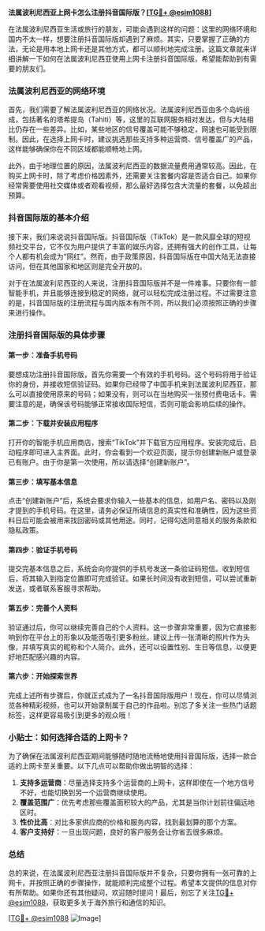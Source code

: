 **法属波利尼西亚上网卡怎么注册抖音国际版？[[TG💪+ @esim1088](https://t.me/s/esim1088)]**

在法属波利尼西亚生活或旅行的朋友，可能会遇到这样的问题：这里的网络环境和国内不太一样，想要注册抖音国际版却遇到了麻烦。其实，只要掌握了正确的方法，无论是用本地上网卡还是其他方式，都可以顺利地完成注册。这篇文章就来详细讲解一下如何在法属波利尼西亚使用上网卡注册抖音国际版，希望能帮助到有需要的朋友们。

### 法属波利尼西亚的网络环境

首先，我们需要了解法属波利尼西亚的网络状况。法属波利尼西亚由多个岛屿组成，包括著名的塔希提岛（Tahiti）等，这里的互联网服务相对发达，但与大陆相比仍存在一些差异。比如，某些地区的信号覆盖可能不够稳定，网速也可能受到限制。因此，在选择上网卡时，建议挑选那些支持多种运营商、信号覆盖广的产品，这样能够确保你在不同区域都能顺畅地上网。

此外，由于地理位置的原因，法属波利尼西亚的数据流量费用通常较高。因此，在购买上网卡时，除了考虑价格因素外，还需要关注套餐内容是否适合自己。如果你经常需要使用社交媒体或者观看视频，那么最好选择包含大流量的套餐，以免超出预算。

### 抖音国际版的基本介绍

接下来，我们来说说抖音国际版。抖音国际版（TikTok）是一款风靡全球的短视频社交平台，它不仅为用户提供了丰富的娱乐内容，还拥有强大的创作工具，让每个人都有机会成为“网红”。然而，由于政策原因，抖音国际版在中国大陆无法直接访问，但在其他国家和地区则是完全开放的。

对于在法属波利尼西亚的人来说，注册抖音国际版并不是一件难事。只要你有一部智能手机，并且能够连接到稳定的网络，就可以轻松完成注册过程。不过需要注意的是，抖音国际版的注册流程与国内版本有所不同，所以我们必须按照正确的步骤来进行操作。

### 注册抖音国际版的具体步骤

#### 第一步：准备手机号码
要想成功注册抖音国际版，首先你需要一个有效的手机号码。这个号码将用于验证你的身份，并接收短信验证码。如果你已经带了中国手机来到法属波利尼西亚，那么可以直接使用原来的号码；如果没有，则可以在当地购买一张预付费电话卡。需要注意的是，确保该号码能够正常接收国际短信，否则可能会影响后续的操作。

#### 第二步：下载并安装应用程序
打开你的智能手机应用商店，搜索“TikTok”并下载官方应用程序。安装完成后，启动程序即可进入主界面。此时，你会看到一个欢迎页面，提示你创建新账户或登录已有账户。由于你是第一次使用，所以请选择“创建新账户”。

#### 第三步：填写基本信息
点击“创建新账户”后，系统会要求你输入一些基本的信息，如用户名、密码以及刚才提到的手机号码。在这里，请务必保证所填信息的真实性和准确性，因为这些资料日后可能会被用来找回密码或其他用途。同时，记得勾选同意相关的服务条款和隐私政策。

#### 第四步：验证手机号码
提交完基本信息之后，系统会向你提供的手机号发送一条验证码短信。收到短信后，将其输入到指定位置即可完成验证。如果长时间没有收到短信，可以尝试重新发送，或者联系客服寻求帮助。

#### 第五步：完善个人资料
验证通过后，你可以继续完善自己的个人资料。这一步骤非常重要，因为它直接影响到你在平台上的形象以及能否吸引更多粉丝。建议上传一张清晰的照片作为头像，并填写真实的昵称和个人简介。此外，还可以设置性别、生日等信息，以便更好地匹配感兴趣的内容。

#### 第六步：开始探索世界
完成上述所有步骤后，你就正式成为了一名抖音国际版用户！现在，你可以尽情浏览各种精彩视频，也可以开始录制属于自己的作品啦。别忘了多关注一些热门话题标签，这样更容易吸引到更多的观众哦！

### 小贴士：如何选择合适的上网卡？

为了确保在法属波利尼西亚期间能够随时随地流畅地使用抖音国际版，选择一款合适的上网卡至关重要。以下几点可以帮助你做出明智的选择：

1. **支持多运营商**：尽量选择支持多个运营商的上网卡，这样即使在一个地方信号不好，也能切换到另一个运营商继续使用。
2. **覆盖范围广**：优先考虑那些覆盖面积较大的产品，尤其是当你计划前往偏远地区时。
3. **性价比高**：对比多家供应商的价格和服务内容，找到最划算的那个方案。
4. **客户支持好**：一旦出现问题，良好的客户服务会让你省去很多麻烦。

### 总结

总的来说，在法属波利尼西亚注册抖音国际版并不复杂，只要你拥有一张可靠的上网卡，并按照正确的步骤操作，就能顺利完成整个过程。希望本文提供的信息对你有所帮助。如果你还有其他疑问，欢迎随时提问！最后，别忘了关注[TG💪+ @esim1088](https://t.me/s/esim1088)，获取更多关于海外旅行和通信的知识。

[[TG💪+ @esim1088](https://t.me/s/esim1088) ![Image](https://i.postimg.cc/4NQfJmqS/Snipaste-2025-05-13-00-14-12.png)]